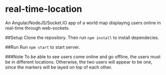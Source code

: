 # real-time-location
An Angular/NodeJS/Socket.IO app of a world map displaying users online in real-time through web-sockets.

##Setup
Clone the repository. Then run `npm install` to install dependecies.

##Run
Run `npm start` to start server.

###Note
To be able to see users come online and go offline, the users must be in different locations. Otherwise, the two users will appear to be one, since the markers will be layed on top of each other.
